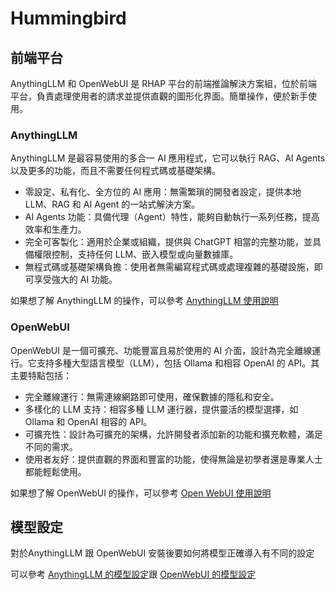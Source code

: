<div className="Hummingbird"></div>

# Hummingbird

<!--
# 服務簡介

輕量化推論前端服務僅包含前端平台（積木1），主要提供基礎平台供用戶自行選擇和串接不同的 API 來滿足推論需求。此服務的設計旨在提供靈活的前端推論環境，並通過簡單配置完成推論工作。

# 服務優點

提供精簡型用戶端LLM推論前端平台，內建基本的RAG檢索增強生成功能，使用者可依需求自行串接任何LLM API來自建大型語言模型推論服務。適合需要前端服務環境，VCS僅需配置CPU的使用者。

* 超輕量級對話前端環境，適合多種應用場景，無需額外硬體設備

* 客戶有購買/註冊API key者，即可方便串接各類 API 服務，或可利用前端設置，依需求串接到國網的API Server、也可串接到自行架設的LLM API Server 或 TAIDE API Server

* 開啟 VCS 即可使用，內建 2 種前端對話系統：AnythingLLM、OpenWebUI

* 即用即開，免安裝軟體，客戶可直接進行 API 服務的推論測試與驗證，適合無法在公司配備電腦上安裝軟體的需求者

* 節省學習與部署時間，減少客戶的學習成本，無需自行部署建置環境

* 支援文件上傳並進行 RAG 檢索增強功能：兩種前端系統中均可上傳文件，提升專屬資料查詢的準確性

* 可解決政府或企業 IT 人員技術量能需求與無硬體資源不足的問題

-->



## 前端平台


AnythingLLM 和 OpenWebUI 是 RHAP 平台的前端推論解決方案組，位於前端平台，負責處理使用者的請求並提供直觀的圖形化界面。簡單操作，便於新手使用。


### AnythingLLM 

AnythingLLM 是最容易使用的多合一 AI 應用程式，它可以執行 RAG、AI Agents 以及更多的功能，而且不需要任何程式碼或基礎架構。


- 零設定、私有化、全方位的 AI 應用：無需繁瑣的開發者設定，提供本地 LLM、RAG 和 AI Agent 的一站式解決方案。
- AI Agents 功能：具備代理（Agent）特性，能夠自動執行一系列任務，提高效率和生產力。
- 完全可客製化：適用於企業或組織，提供與 ChatGPT 相當的完整功能，並具備權限控制，支持任何 LLM、嵌入模型或向量數據庫。
- 無程式碼或基礎架構負擔：使用者無需編寫程式碼或處理複雜的基礎設施，即可享受強大的 AI 功能。

如果想了解 AnythingLLM 的操作，可以參考 [AnythingLLM  使用說明](/docs/sw_intro/tools/AnythingLLM%20使用說明.md)


### OpenWebUI
OpenWebUI 是一個可擴充、功能豐富且易於使用的 AI 介面，設計為完全離線運行。它支持多種大型語言模型（LLM），包括 Ollama 和相容 OpenAI 的 API。其主要特點包括：

- 完全離線運行：無需連線網路即可使用，確保數據的隱私和安全。
- 多樣化的 LLM 支持：相容多種 LLM 運行器，提供靈活的模型選擇，如 Ollama 和 OpenAI 相容的 API。
- 可擴充性：設計為可擴充的架構，允許開發者添加新的功能和擴充軟體，滿足不同的需求。
- 使用者友好：提供直觀的界面和豐富的功能，使得無論是初學者還是專業人士都能輕鬆使用。

如果想了解 OpenWebUI 的操作，可以參考 [Open WebUI 使用說明](/docs/sw_intro/tools/OpenWebUI%20使用說明.md)


## 模型設定

對於AnythingLLM 跟 OpenWebUI 安裝後要如何將模型正確導入有不同的設定
<br />

可以參考 [AnythingLLM 的模型設定](/docs/sw_intro/tools/AnythingLLM%20使用說明.md#模型設定)跟 [OpenWebUI 的模型設定](/docs/sw_intro/tools/OpenWebUI%20使用說明.md#模型設定)